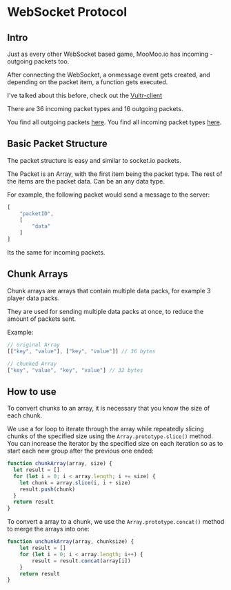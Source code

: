# WebSocket Protocol

## Intro

Just as every other WebSocket based game, MooMoo.io has incoming - outgoing packets too.

After connecting the WebSocket, a onmessage event gets created, and depending on the packet item, a function gets executed.

I've talked about this before, check out the [Vultr-client](../vultr/README.md)

There are 36 incoming packet types and 16 outgoing packets.

You find all outgoing packets [here](./client/README.md).
You find all incoming packet types [here](./server/README.md).

## Basic Packet Structure

The packet structure is easy and similar to socket.io packets.

The Packet is an Array, with the first item being the packet type.
The rest of the items are the packet data. Can be an any data type.

For example, the following packet would send a message to the server:

```js
[
    "packetID",
    [
        "data"
    ]
]
```

Its the same for incoming packets.

## Chunk Arrays

Chunk arrays are arrays that contain multiple data packs, for example 3 player data packs.

They are used for sending multiple data packs at once, to reduce the amount of packets sent.

Example:
```js
// original Array
[["key", "value"], ["key", "value"]] // 36 bytes

// chunked Array
["key", "value", "key", "value"] // 32 bytes
```

## How to use

To convert chunks to an array, it is necessary that you know the size of each chunk.

We use a for loop to iterate through the array while repeatedly slicing chunks of the specified size using the `Array.prototype.slice()` method. You can increase the iterator by the specified size on each iteration so as to start each new group after the previous one ended:

```js
function chunkArray(array, size) {
  let result = []
  for (let i = 0; i < array.length; i += size) {
    let chunk = array.slice(i, i + size)
    result.push(chunk)
  }
  return result
}
```

To convert a array to a chunk, we use the `Array.prototype.concat()` method to merge the arrays into one:
```js
function unchunkArray(array, chunksize) {
    let result = []
    for (let i = 0; i < array.length; i++) {
        result = result.concat(array[i])
    }
    return result
}
```

